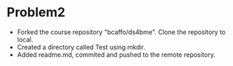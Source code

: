 # Problem2
- Forked the course repository "bcaffo/ds4bme". Clone the repository to local.
- Created a directory called Test using mkdir.
- Added readme.md, commited and pushed to the remote repository.
